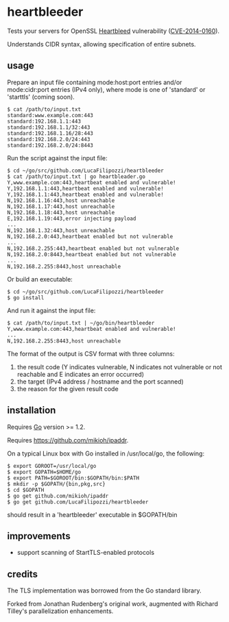 # heartbleeder

Tests your servers for OpenSSL [Heartbleed](http://heartbleed.com/)
vulnerability ([CVE-2014-0160](https://www.openssl.org/news/secadv_20140407.txt)).

Understands CIDR syntax, allowing specification of entire subnets.

## usage

Prepare an input file containing mode:host:port entries and/or mode:cidr:port
entries (IPv4 only), where mode is one of 'standard' or 'starttls' (coming soon).

```text
$ cat /path/to/input.txt
standard:www.example.com:443
standard:192.168.1.1:443
standard:192.168.1.1/32:443
standard:192.168.1.16/28:443
standard:192.168.2.0/24:443
standard:192.168.2.0/24:8443
```

Run the script against the input file:

```text
$ cd ~/go/src/github.com/LucaFilipozzi/heartbleeder
$ cat /path/to/input.txt | go heartbleader.go
Y,www.example.com:443,heartbeat enabled and vulnerable!
Y,192.168.1.1:443,heartbeat enabled and vulnerable!
Y,192.168.1.1:443,heartbeat enabled and vulnerable!
N,192.168.1.16:443,host unreachable
N,192.168.1.17:443,host unreachable
N,192.168.1.18:443,host unreachable
E,192.168.1.19:443,error injecting payload
...
N,192.168.1.32:443,host unreachable
N,192.168.2.0:443,heartbeat enabled but not vulnerable
...
N,192.168.2.255:443,heartbeat enabled but not vulnerable
N,192.168.2.0:8443,heartbeat enabled but not vulnerable
...
N,192.168.2.255:8443,host unreachable
```

Or build an executable:

```text
$ cd ~/go/src/github.com/LucaFilipozzi/heartbleeder
$ go install
```

And run it against the input file:

```text
$ cat /path/to/input.txt | ~/go/bin/heartbleeder
Y,www.example.com:443,heartbeat enabled and vulnerable!
...
N,192.168.2.255:8443,host unreachable
```

The format of the output is CSV format with three columns:

1. the result code (Y indicates vulnerable, N indicates not vulnerable or not reachable and E indicates an error occurred)
2. the target (IPv4 address / hostname and the port scanned)
3. the reason for the given result code

## installation

Requires [Go](http://golang.org/) version >= 1.2.

Requires https://github.com/mikioh/ipaddr.

On a typical Linux box with Go installed in /usr/local/go, the following:

```text
$ export GOROOT=/usr/local/go
$ export GOPATH=$HOME/go
$ export PATH=$GOROOT/bin:$GOPATH/bin:$PATH
$ mkdir -p $GOPATH/{bin,pkg,src}
$ cd $GOPATH
$ go get github.com/mikioh/ipaddr
$ go get github.com/LucaFilipozzi/heartbleeder
```

should result in a 'heartbleeder' executable in $GOPATH/bin

## improvements

* support scanning of StartTLS-enabled protocols

## credits

The TLS implementation was borrowed from the Go standard library.

Forked from Jonathan Rudenberg's original work, augmented with Richard Tilley's
parallelization enhancements.

